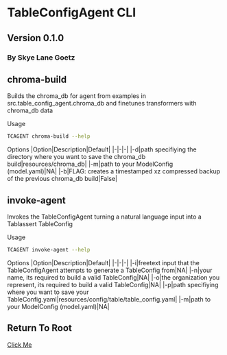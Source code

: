 # TableConfigAgent CLI

## Version 0.1.0

### By Skye Lane Goetz

## chroma-build
Builds the chroma_db for agent from examples in src.table_config_agent.chroma_db and finetunes transformers with chroma_db data

Usage
```bash
TCAGENT chroma-build --help
```

Options
|Option|Description|Default|
|-|-|-|
|-d|path specifiying the directory where you want to save the chroma_db build|resources/chroma_db|
|-m|path to your ModelConfig (model.yaml)|NA|
|-b|FLAG: creates a timestamped xz compressed backup of the previous chroma_db build|False|

## invoke-agent
Invokes the TableConfigAgent turning a natural language input into a Tablassert TableConfig

Usage
```bash
TCAGENT invoke-agent --help
```
Options
|Option|Description|Default|
|-|-|-|
|-i|freetext input that the TableConfigAgent attempts to generate a TableConfig from|NA|
|-n|your name, its required to build a valid TableConfig|NA|
|-o|the organization you represent, its required to build a valid TableConfig|NA|
|-p|path specifiying where you want to save your TableConfig.yaml|resources/config/table/table_config.yaml|
|-m|path to your ModelConfig (model.yaml)|NA|

## Return To Root

[Click Me](../README.md)